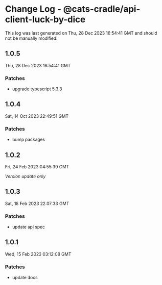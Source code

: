 # Change Log - @cats-cradle/api-client-luck-by-dice

This log was last generated on Thu, 28 Dec 2023 16:54:41 GMT and should not be manually modified.

## 1.0.5
Thu, 28 Dec 2023 16:54:41 GMT

### Patches

- upgrade typescript 5.3.3

## 1.0.4
Sat, 14 Oct 2023 22:49:51 GMT

### Patches

- bump packages

## 1.0.2
Fri, 24 Feb 2023 04:55:39 GMT

_Version update only_

## 1.0.3
Sat, 18 Feb 2023 22:07:33 GMT

### Patches

- update api spec

## 1.0.1
Wed, 15 Feb 2023 03:12:08 GMT

### Patches

- update docs

